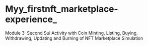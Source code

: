 # Myy_firstnft_marketplace-experience_
Module 3: Second Sui Activity with Coin Minting, Listing, Buying, Withdrawing, Updating and Burning of NFT
Marketplace Simulation
